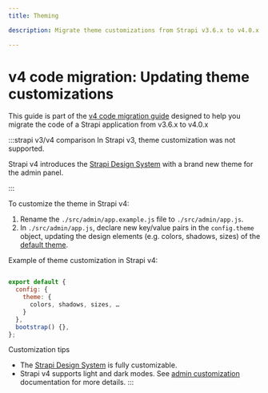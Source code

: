 ```yaml
---
title: Theming

description: Migrate theme customizations from Strapi v3.6.x to v4.0.x with step-by-step instructions

---
```


# v4 code migration: Updating theme customizations

This guide is part of the [v4 code migration guide](/dev-docs/migration/v3-to-v4/code-migration.md) designed to help you migrate the code of a Strapi application from v3.6.x to v4.0.x

:::strapi v3/v4 comparison
In Strapi v3, theme customization was not supported.

Strapi v4 introduces the [Strapi Design System](https://design-system.strapi.io/) with a brand new theme for the admin panel.

:::

To customize the theme in Strapi v4:

1. Rename the `./src/admin/app.example.js` file to `./src/admin/app.js`.
2. In `./src/admin/app.js`, declare new key/value pairs in the `config.theme` object, updating the design elements (e.g. colors, shadows, sizes) of the [default theme](https://github.com/strapi/design-system/tree/main/packages/strapi-design-system/src/themes/lightTheme).


 Example of theme customization in Strapi v4:

```js title="./src/admin/app.js"

export default {
  config: {
    theme: {
      colors, shadows, sizes, …
    }
  },
  bootstrap() {},
};
```



 Customization tips
* The [Strapi Design System](https://design-system.strapi.io/) is fully customizable.
* Strapi v4 supports light and dark modes. See [admin customization](/dev-docs/admin-panel-customization#theme-extension) documentation for more details.
:::
